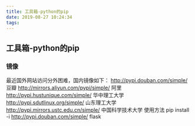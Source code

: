 ```yaml
---
title: 工具箱-python的pip
date: 2019-08-27 10:24:34
tags:
---
```


## 工具箱-python的pip

### 镜像
最近国外网站访问分外困难，国内镜像如下：
http://pypi.douban.com/simple/ 豆瓣
http://mirrors.aliyun.com/pypi/simple/ 阿里
http://pypi.hustunique.com/simple/ 华中理工大学
http://pypi.sdutlinux.org/simple/ 山东理工大学
http://pypi.mirrors.ustc.edu.cn/simple/ 中国科学技术大学
使用方法
pip install -i http://pypi.douban.com/simple/ flask